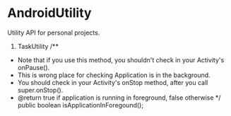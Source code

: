 # AndroidUtility

Utility API for personal projects.


1. TaskUtility
/**
* Note that if you use this method, you shouldn't check in your Activity's onPause().
* This is wrong place for checking Application is in the background.
* You should check in your Activity's onStop method, after you call super.onStop().
* @return true if application is running in foreground, false otherwise
*/
public boolean isApplicationInForegound();
